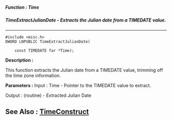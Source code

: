 ##### Function : Time
##### TimeExtractJulianDate - Extracts the Julian date from a TIMEDATE value.
---
```
#include <misc.h>
DWORD LNPUBLIC TimeExtractJulianDate(

	const TIMEDATE far *Time);
```
**Description :**

This function extracts the Julian date from a TIMEDATE value, trimming off the 
time zone information.

**Parameters :**
Input :
Time  -  Pointer to the TIMEDATE value to extract.

Output :
(routine)  -  Extracted Julian Date



**See Also :**
[TimeConstruct](/domino-c-api-docs/reference/Func/TimeConstruct)
---
